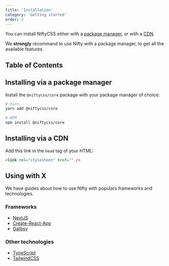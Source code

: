 ```yaml
---
title: 'Installation'
category: 'Getting started'
order: 2
---
```


You can install NiftyCSS either with a [package manager](#installing-via-a-package-manager), or with a [CDN](#installing-via-a-cdn).

We **strongly** recommand to use Nifty with a package manager, to get all the available features.

## Table of Contents

## Installing via a package manager
Install the `@niftycss/core` package with your package manager of choice:

```bash
# Yarn
yarn add @niftycss/core

# NPM
npm install @niftycss/core
```

## Installing via a CDN
Add this link in the `head` tag of your HTML:

```html
<link rel="stylesheet" href="" />
```

## Using with X
We have guides about how to use Nifty with populars frameworks and technologies.

### Frameworks
- [NextJS](/docs/nextjs)
- [Create-React-App](/docs/create-react-app)
- [Gatbsy](/docs/gatbsy)
  
### Other technologies
- [TypeScript](/docs/typescript)
- [TailwindCSS](/docs/tailwindcss)
